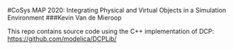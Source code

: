 #CoSys MAP 2020: Integrating Physical and Virtual Objects in a Simulation Environment
###Kevin Van de Mieroop

This repo contains source code using the C++ implementation of DCP: https://github.com/modelica/DCPLib/
